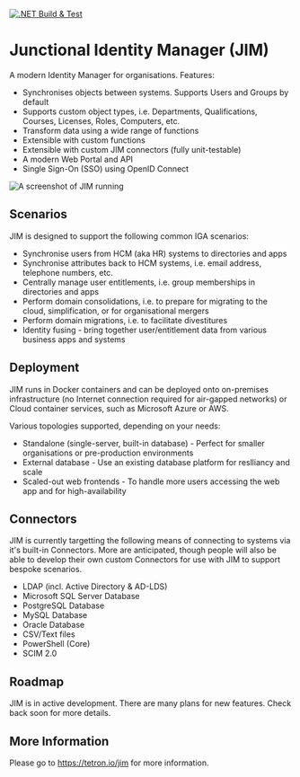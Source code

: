 [![.NET Build & Test](https://github.com/TetronIO/JIM/actions/workflows/dotnet-build-and-test.yml/badge.svg)](https://github.com/TetronIO/JIM/actions/workflows/dotnet-build-and-test.yml)

# Junctional Identity Manager (JIM)
A modern Identity Manager for organisations. Features:

- Synchronises objects between systems. Supports Users and Groups by default
- Supports custom object types, i.e. Departments, Qualifications, Courses, Licenses, Roles, Computers, etc.
- Transform data using a wide range of functions
- Extensible with custom functions
- Extensible with custom JIM connectors (fully unit-testable)
- A modern Web Portal and API
- Single Sign-On (SSO) using OpenID Connect

![A screenshot of JIM running](https://tetron.io/images/jim/jim-8.png "JIM Screenshot")

## Scenarios
JIM is designed to support the following common IGA scenarios:
- Synchronise users from HCM (aka HR) systems to directories and apps
- Synchronise attributes back to HCM systems, i.e. email address, telephone numbers, etc.
- Centrally manage user entitlements, i.e. group memberships in directories and apps
- Perform domain consolidations, i.e. to prepare for migrating to the cloud, simplification, or for organisational mergers
- Perform domain migrations, i.e. to facilitate divestitures
- Identity fusing - bring together user/entitlement data from various business apps and systems

## Deployment
JIM runs in Docker containers and can be deployed onto on-premises infrastructure (no Internet connection required for air-gapped networks) or Cloud container services, such as Microsoft Azure or AWS.

Various topologies supported, depending on your needs:
- Standalone (single-server, built-in database) - Perfect for smaller organisations or pre-production environments
- External database - Use an existing database platform for reslliancy and scale
- Scaled-out web frontends - To handle more users accessing the web app and for high-availability

## Connectors
JIM is currently targetting the following means of connecting to systems via it's built-in Connectors. More are anticipated, though people will also be able to develop their own custom Connectors for use with JIM to support bespoke scenarios.
- LDAP (incl. Active Directory & AD-LDS)
- Microsoft SQL Server Database
- PostgreSQL Database
- MySQL Database
- Oracle Database
- CSV/Text files
- PowerShell (Core)
- SCIM 2.0

## Roadmap
JIM is in active development. There are many plans for new features. Check back soon for more details.

## More Information
Please go to https://tetron.io/jim for more information.
